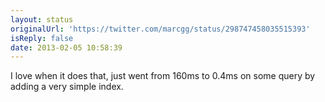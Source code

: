 ```yaml
---
layout: status
originalUrl: 'https://twitter.com/marcgg/status/298747458035515393'
isReply: false
date: 2013-02-05 10:58:39
---
```


I love when it does that, just went from 160ms to 0.4ms on some query by adding a very simple index.
